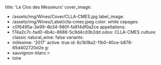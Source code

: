 title: 'Le Clos des Messieurs'
cover_image:
  - /assets/img/Wines/Cover/CLLA-CMES.jpg
label_image:
  - /assets/img/Wines/Label/clla-cmes.jpeg
color: white
cepages:
  - c0f6495a-3e99-4b34-980f-fa914df0a2ce
appellations:
  - f74a2c7c-fad0-4b4c-8688-5c9d4cd3b2dd
odoo: CLLA-CMES
culture: classic
natural_wine: false
variants:
  -
    millesime: '2017'
    active: true
id: 6c1b18a2-11b0-40ce-b878-65d402720d2e
g:
  - sauvignon-blanc
r:
  - loire

